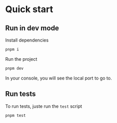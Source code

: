# Quick start

## Run in dev mode

Install dependencies

```bash
pnpm i
```

Run the project

```bash
pnpm dev
```

In your console, you will see the local port to go to.

## Run tests

To run tests, juste run the `test` script

```bash
pnpm test
```